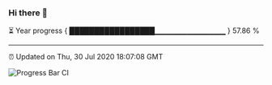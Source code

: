 ### Hi there 👋

⏳ Year progress { █████████████████▁▁▁▁▁▁▁▁▁▁▁▁▁ } 57.86 %

---

⏰ Updated on Thu, 30 Jul 2020 18:07:08 GMT

![Progress Bar CI](https://github.com/liununu/liununu/workflows/Progress%20Bar%20CI/badge.svg)

